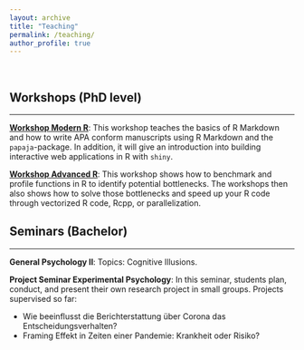 ```yaml
---
layout: archive
title: "Teaching"
permalink: /teaching/
author_profile: true
---
```


<br>

## Workshops (PhD level)
***

[**Workshop Modern R**](https://github.com/dizyd/Workshop_ModernR): This workshop teaches the basics of R Markdown and how to write APA conform manuscripts using R Markdown and the `papaja`-package. In addition, it will give an introduction into building interactive web applications in R with `shiny`. 


[**Workshop Advanced R**](https://github.com/dizyd/Workshop_AdvancedR): This workshop shows how to benchmark and profile functions in R to identify potential bottlenecks. The workshops then also shows how to  solve those bottlenecks and speed up your R code through vectorized R code, Rcpp, or parallelization.

## Seminars (Bachelor)
***

**General Psychology II**: Topics: Cognitive Illusions.


**Project Seminar Experimental Psychology**: In this seminar, students plan, conduct, and present their own research project in small groups. Projects supervised so far: 

- Wie beeinflusst die Berichterstattung über Corona das Entscheidungsverhalten? 
- Framing Effekt in Zeiten einer Pandemie: Krankheit oder Risiko?
